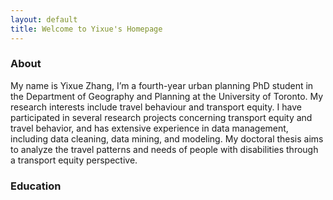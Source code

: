 ```yaml
---
layout: default
title: Welcome to Yixue's Homepage
---
```


### About
My name is Yixue Zhang, I’m a fourth-year urban planning PhD student in the Department of Geography and Planning at the University of Toronto. My research interests include travel behaviour and transport equity. I have participated in several research projects concerning transport equity and travel behavior, and has extensive experience in data management, including data cleaning, data mining, and modeling. My doctoral thesis aims to analyze the travel patterns and needs of people with disabilities through a transport equity perspective.


### Education
